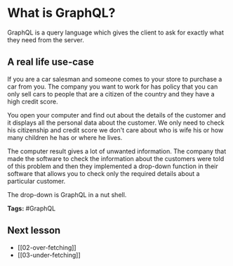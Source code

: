 # What is GraphQL?
GraphQL is a query language which gives the client to ask for exactly what they need from the server.

## A real life use-case
If you are a car salesman and someone comes to your store to purchase a car from you. The company you want to work for has policy that you can only sell cars to people that are a citizen of the country and they have a high credit score.

You open your computer and find out about the details of the customer and it displays all the personal data about the customer. We only need to check his citizenship and credit score we don't care about who is wife his or how many children he has or where he lives.

The computer result gives a lot of unwanted information. The company that made the software to check the information about the customers were told of this problem and then they implemented a drop-down function in their software that allows you to check only the required details about a particular customer.

The drop-down is GraphQL in a nut shell.

**Tags:** #GraphQL 

## Next lesson
- [[02-over-fetching]]
- [[03-under-fetching]]